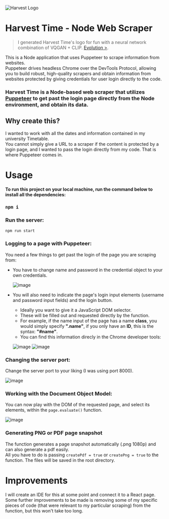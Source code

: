 ![Harvest Logo](https://user-images.githubusercontent.com/64712227/141352718-ac2ddea4-41fb-4a65-b0ec-1ef223d929ef.png)

# Harvest Time - Node Web Scraper
> I generated Harvest Time's logo for fun with a neural network combination of VQGAN + CLIP. [Evolution >](https://files.catbox.moe/6p4sp5.mp4).
  
This is a Node application that uses Puppeteer to scrape information from websites.   
Puppeteer drives headless Chrome over the DevTools Protocol, allowing you to build robust, high-quality scrapers and obtain information from websites protected by giving credentials for user login directly to the code.

### Harvest Time is a Node-based web scraper that utilizes [Puppeteer](https://github.com/puppeteer/puppeteer) to get past the login page directly from the Node environment, and obtain its data.



## Why create this?
I wanted to work with all the dates and information contained in my university Timetable.  
You cannot simply give a URL to a scraper if the content is protected by a login page, and I wanted to pass the login directly from my code. That is where Puppeteer comes in.

# Usage
#### To run this project on your local machine, run the command below to install all the dependencies:

### `npm i`

### Run the server:

```bash
npm run start
```
### Logging to a page with Puppeteer:
You need a few things to get past the login of the page you are scraping from:  
  - You have to change name and password in the credential object to your own credentials.
    
    ![image](https://user-images.githubusercontent.com/64712227/141340395-e5517a0a-bad1-4502-96b9-62c54c40b61a.png)

  - You will also need to indicate the page's login input elements (username and password input fields) and the login button.
    - Ideally you want to give it a JavaScript DOM selector.
    - These will be filled out and requested directly by the function.
    - For example, if the name input of the page has a name **class**, you would simply specify **".name"**, if you only have an **ID**, this is the syntax: **"#name"**.
    - You can find this information direcly in the Chrome developer tools:

    ![image](https://user-images.githubusercontent.com/64712227/141344307-f1f061ba-f3d6-4a07-b5cf-8de0fae85497.png) ![image](https://user-images.githubusercontent.com/64712227/141343032-cd926412-ae85-4553-8241-84ff9d1b7684.png)

### Changing the server port:
Change the server port to your liking (I was using port 8000).

  ![image](https://user-images.githubusercontent.com/64712227/141346765-f7552a00-0cd4-4ba1-b24b-472e7980aed2.png)


### Working with the Document Object Model:
You can now play with the DOM of the requested page, and select its elements, within the ```page.evaluate()``` function.

   ![image](https://user-images.githubusercontent.com/64712227/141345782-66792ab8-6bec-4f62-b188-9e7ec8b3c947.png)
   
### Generating PNG or PDF page snapshot
The function generates a page snapshot automatically (.png 1080p) and can also generate a pdf easily.  
All you have to do is passing ```createPdf = true``` or ```createPng = true``` to the function.
The files will be saved in the root directory.

# Improvements
I will create an IDE for this at some point and connect it to a React page.  
Some further improvements to be made is removing some of my specific pieces of code (that were relevant to my particular scraping) from the function, but this won't take too long.

